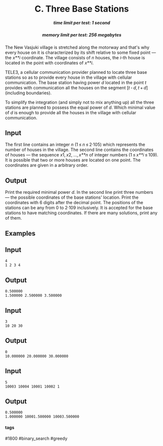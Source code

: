 <h1 style='text-align: center;'> C. Three Base Stations</h1>

<h5 style='text-align: center;'>time limit per test: 1 second</h5>
<h5 style='text-align: center;'>memory limit per test: 256 megabytes</h5>

The New Vasjuki village is stretched along the motorway and that's why every house on it is characterized by its shift relative to some fixed point — the *x**i* coordinate. The village consists of *n* houses, the *i*-th house is located in the point with coordinates of *x**i*.

TELE3, a cellular communication provider planned to locate three base stations so as to provide every house in the village with cellular communication. The base station having power *d* located in the point *t* provides with communication all the houses on the segment [*t* - *d*, *t* + *d*] (including boundaries).

To simplify the integration (and simply not to mix anything up) all the three stations are planned to possess the equal power of *d*. Which minimal value of *d* is enough to provide all the houses in the village with cellular communication.

## Input

The first line contains an integer *n* (1 ≤ *n* ≤ 2·105) which represents the number of houses in the village. The second line contains the coordinates of houses — the sequence *x*1, *x*2, ..., *x**n* of integer numbers (1 ≤ *x**i* ≤ 109). It is possible that two or more houses are located on one point. The coordinates are given in a arbitrary order.

## Output

Print the required minimal power *d*. In the second line print three numbers — the possible coordinates of the base stations' location. Print the coordinates with 6 digits after the decimal point. The positions of the stations can be any from 0 to 2·109 inclusively. It is accepted for the base stations to have matching coordinates. If there are many solutions, print any of them.

## Examples

## Input


```
4  
1 2 3 4  

```
## Output


```
0.500000  
1.500000 2.500000 3.500000  

```
## Input


```
3  
10 20 30  

```
## Output


```
0  
10.000000 20.000000 30.000000  

```
## Input


```
5  
10003 10004 10001 10002 1  

```
## Output


```
0.500000  
1.000000 10001.500000 10003.500000  

```


#### tags 

#1800 #binary_search #greedy 